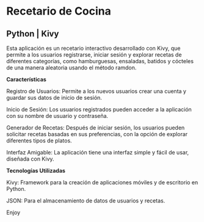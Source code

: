 # Recetario de Cocina
## Python | Kivy

Esta aplicación es un recetario interactivo desarrollado con Kivy, que permite a los usuarios registrarse, iniciar sesión y explorar recetas de diferentes categorías, como hamburguesas, ensaladas, batidos y cócteles de una manera aleatoria usando el método ramdon.

**Características**

<p>Registro de Usuarios: Permite a los nuevos usuarios crear una cuenta y guardar sus datos de inicio de sesión.</p>
<p>Inicio de Sesión: Los usuarios registrados pueden acceder a la aplicación con su nombre de usuario y contraseña.</p>
<p>Generador de Recetas: Después de iniciar sesión, los usuarios pueden solicitar recetas basadas en sus preferencias, con la opción de explorar diferentes tipos de platos.</p>
<p>Interfaz Amigable: La aplicación tiene una interfaz simple y fácil de usar, diseñada con Kivy.</p>

**Tecnologías Utilizadas**

<p>Kivy: Framework para la creación de aplicaciones móviles y de escritorio en Python.</p>
<p>JSON: Para el almacenamiento de datos de usuarios y recetas.</p>
<p></p>
<p>Enjoy</p>
